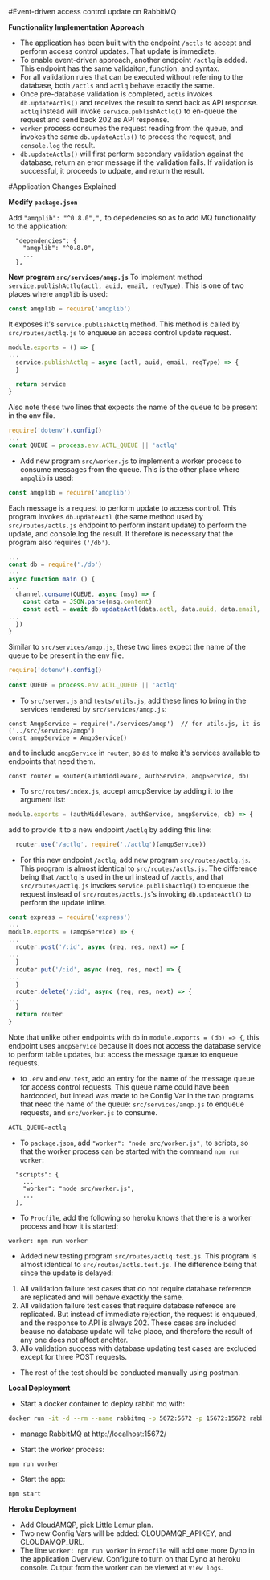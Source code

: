 #Event-driven access control update on RabbitMQ

**Functionality Implementation Approach**
- The application has been built with the endpoint `/actls` to accept and perform access control updates.  That
  update is immediate.
- To enable event-driven approach, another endpoint `/actlq` is added.  This endpoint has the same validaiton,
  function, and syntax.
- For all validation rules that can be executed without referring to the database, both `/actls` and `actlq` 
  behave exactly the same.
- Once pre-database validation is completed, `actls` invokes `db.updateActls()` and receives the result to send back
  as API response.  `actlq` instead will invoke `service.publishActlq()` to en-queue the request and send back 202 
  as API response.
- `worker` process consumes the request reading from the queue, and invokes the same `db.updateActls()` to process
  the request, and `console.log` the result.
- `db.updateActls()` will first perform secondary validation against the database, return an error message if the 
  validation fails.  If validation is successful, it proceeds to udpate, and return the result.

#Application Changes Explained

**Modify  `package.json`**

Add `"amqplib": "^0.8.0",",` to depedencies so as to add MQ functionality to the application:
```
  "dependencies": {
    "amqplib": "^0.8.0",
	...
  },
```

**New program `src/services/amqp.js`**
To implement method `service.publishActlq(actl, auid, email, reqType)`.  This is one of two places where `amqplib` is used:
```js
const amqplib = require('amqplib')
```  

It exposes it's `service.publishActlq` method.  This method is called by `src/routes/actlq.js` to enqueue an access control 
update request.
```js
module.exports = () => {
...
  service.publishActlq = async (actl, auid, email, reqType) => {
  }

  return service
}
```

Also note these two lines that expects the name of the queue to be present in the env file.
```js
require('dotenv').config()
...
const QUEUE = process.env.ACTL_QUEUE || 'actlq'
```  

- Add new program `src/worker.js` to implement a worker process to consume messages from the queue.  This is the other place 
  where `ampqlib` is used:
```js
const amqplib = require('amqplib')
```  
  Each message is a request to perform update to access control.  This program invokes `db.updateActl` (the same method used 
  by `src/routes/actls.js` endpoint to perform instant update) to perform the update, and console.log the result.  It therefore
  is necessary that the program also requires `('/db')`.
```js
...
const db = require('./db')
...
async function main () {
...
  channel.consume(QUEUE, async (msg) => {
    const data = JSON.parse(msg.content)
    const actl = await db.updateActl(data.actl, data.auid, data.email, data.reqType)
...
  })
}
```
  Similar to `src/services/amqp.js`, these two lines expect the name of the queue to be present in the env file.
```js
require('dotenv').config()
...
const QUEUE = process.env.ACTL_QUEUE || 'actlq'
```  

  
- To `src/server.js` and `tests/utils.js`, add these lines to bring in the services rendered by `src/services/amqp.js`:
```
const AmqpService = require('./services/amqp')  // for utils.js, it is ('../src/services/amqp')
const amqpService = AmqpService()
```
  and to include `amqpService` in `router`, so as to make it's services available to endpoints that need them.
```
const router = Router(authMiddleware, authService, amqpService, db)
```

- To `src/routes/index.js`, accept amqpService by adding it to the argument list:
```js
module.exports = (authMiddleware, authService, amqpService, db) => {

```
  add to provide it to a new endpoint `/actlq` by adding this line: 
```js
  router.use('/actlq', require('./actlq')(amqpService))
```

- For this new endpoint `/actlq`, add new program `src/routes/actlq.js`.  This program is almost identical to `src/routes/actls.js`. 
  The difference being that `/actlq` is used in the url instead of `/actls`, and that `src/routes/actlq.js` 
  invokes `service.publishActlq()` to enqueue the request instead of `src/routes/actls.js`'s invoking `db.updateActl()` to perform 
  the update inline.
```js
const express = require('express')
...
module.exports = (amqpService) => {
...
  router.post('/:id', async (req, res, next) => {
...
  }
  router.put('/:id', async (req, res, next) => {
...
  }
  router.delete('/:id', async (req, res, next) => {
...
  }
  return router
}
```
  Note that unlike other endpoints with `db` in `module.exports = (db) => {`, this endpoint uses `amqpService` because it does
  not access the database service to perform table updates, but access the message queue to enqueue requests.

- to `.env` and `env.test`, add an entry for the name of the message queue for access control requests.  This queue name could 
  have been hardcoded, but intead was made to be Config Var in the two programs that need the name of the queue: `src/services/amqp.js` 
  to enqueue requests, and `src/worker.js` to consume.
```js
ACTL_QUEUE=actlq
```

- To `package.json`, add `"worker": "node src/worker.js",` to scripts, so that the worker process can be started with the 
  command `npm run worker`:
```
  "scripts": {
    ...
    "worker": "node src/worker.js",
    ...
  },
```

- To `Procfile`, add the following so heroku knows that there is a worker process and how it is started:
```
worker: npm run worker
```  

- Added new testing program `src/routes/actlq.test.js`.  This program is almost identical to `src/routes/actls.test.js`.  The 
  difference being that since the update is delayed:
1. All validation failure test cases that do not require database reference are replicated and will behave exactkly the same.
2. All validation failure test cases that require database referece are replicated.  But instead of immediate rejection, 
   the request is enqueued, and the response to API is always 202.  These cases are included beause no database 
   update will take place, and therefore the result of any one does not affect anohter.
3. Allo validation success with database updating test cases are excluded except for three POST requests.
- The rest of the test should be conducted manually using postman.

**Local Deployment**
- Start a docker container to deploy rabbit mq with:
```bash
docker run -it -d --rm --name rabbitmq -p 5672:5672 -p 15672:15672 rabbitmq:3-management
```
- manage RabbitMQ at http://localhost:15672/

- Start the worker process:
```bash
npm run worker
```

- Start the app:
```bash
npm start
```

**Heroku Deployment**

- Add CloudAMQP, pick Little Lemur plan.
- Two new Config Vars will be added: CLOUDAMQP_APIKEY, and CLOUDAMQP_URL.
- The line `worker: npm run worker` in `Procfile` will add one more Dyno in the application Overview.  Configure to 
  turn on that Dyno at heroku console.  Output from the worker can be viewed at `View logs`.
